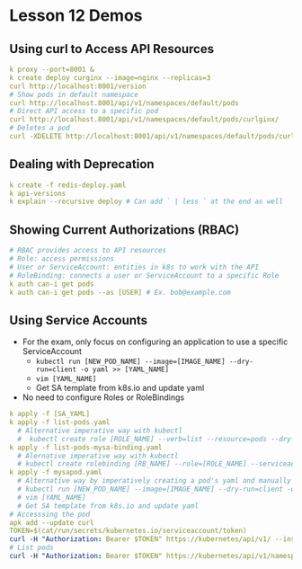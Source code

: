 # Lesson 12 Demos

## Using curl to Access API Resources

```yaml
k proxy --port=8001 &
k create deploy curginx --image=nginx --replicas=3
curl http://localhost:8001/version
# Show pods in default namespace
curl http://localhost.8001/api/v1/namespaces/default/pods
# Direct API access to a specific pod
curl http://localhost.8001/api/v1/namespaces/default/pods/curlginx/
# Deletes a pod
curl -XDELETE http://localhost:8001/api/v1/namespaces/default/pods/curlginx-xxx-yyy
```

## Dealing with Deprecation
```yaml
k create -f redis-deploy.yaml
k api-versions
k explain --recursive deploy # Can add ` | less ` at the end as well
```

## Showing Current Authorizations (RBAC)

```yaml
# RBAC provides access to API resources
# Role: access permissions
# User or ServiceAccount: entities in k8s to work with the API
# RoleBinding: connects a user or ServiceAccount to a specific Role
k auth can-i get pods
k auth can-i get pods --as [USER] # Ex. bob@example.com
```

## Using Service Accounts

- For the exam, only focus on configuring an application to use a specific ServiceAccount
  - `kubectl run [NEW_POD_NAME] --image=[IMAGE_NAME] --dry-run=client -o yaml >> [YAML_NAME]`
  - `vim [YAML_NAME]`
  - Get SA template from k8s.io and update yaml
- No need to configure Roles or RoleBindings

```yaml
k apply -f [SA_YAML]
k apply -f list-pods.yaml
  # Alternative imperative way with kubectl
  #  kubectl create role [ROLE_NAME] --verb=list --resource=pods --dry-run=client -o yaml > list-pods.yaml
k apply -f list-pods-mysa-binding.yaml
  # Alernative imperative way with kubectl
  # kubectl create rolebinding [RB_NAME] --role=[ROLE_NAME] --serviceaccount=[SA_NAME]
k apply -f mysapod.yaml
  # Alternative way by imperatively creating a pod's yaml and manually updating with the SA info
  # kubectl run [NEW_POD_NAME] --image=[IMAGE_NAME] --dry-run=client -o yaml >> [YAML_NAME]
  # vim [YAML_NAME]
  # Get SA template from k8s.io and update yaml
# Accesssing the pod
apk add --update curl
TOKEN=$(cat/run/secrets/kubernetes.io/serviceaccount/token)
curl -H "Authorization: Bearer $TOKEN" https://kubernetes/api/v1/ --insecure
# List pods
curl -H "Authorization: Bearer $TOKEN" https://kubernetes/api/v1/namespaces/default/pods/ --insecure
```

